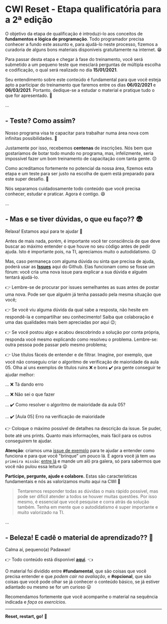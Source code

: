 # CWI Reset - Etapa qualificatória para a 2ª edição

O objetivo da etapa de qualificação é introduzi-lo aos conceitos de **fundamentos e lógica de programação**. Todo programador precisa conhecer a fundo este assunto e, para ajudá-lo neste processo, fizemos a curadoria de alguns bons materiais disponíveis gratuitamente na internet. :grin:

Para passar desta etapa e chegar à fase do treinamento, você será submetido a um pequeno teste que mesclará perguntas de múltipla escolha e codificação, o qual será realizado no dia **15/01/2021**.

Seu entendimento sobre este conteúdo é fundamental para que você esteja apto a participar do treinamento que faremos entre os dias **06/02/2021** e **06/03/2021**. Portanto, dedique-se a estudar o material e pratique tudo o que for apresentado. :muscle:

...

## - Teste? Como assim?

Nosso programa visa te capacitar para trabalhar numa área nova com infinitas possibilidades. :rocket:

Justamente por isso, recebemos **centenas** de inscrições. Nós bem que gostaríamos de botar todo mundo no programa, mas, infelizmente, seria impossível fazer um bom treinamento de capacitação com tanta gente. :pensive:

Como acreditamos fortemente no potencial da nossa área, fizemos esta etapa e um teste para ser justo na escolha de quem está preparado para este super desafio. :muscle:

Nós separamos cuidadosamente todo conteúdo que você precisa conhecer, estudar e praticar. Agora é contigo. :smile:

...

## - Mas e se tiver dúvidas, o que eu faço?? :fearful:

Relaxa! Estamos aqui para te ajudar :punch: 

Antes de mais nada, porém, é importante você ter consciência de que deve buscar ao máximo entender o que houve no seu código antes de pedir ajuda. Isto é importante pois, na TI, apreciamos muito o autodidatismo. :wink:

Mas, caso permaneça com alguma dúvida ou sinta que precisa de ajuda, poderá usar as **[Issues](https://github.com/cwi-reset/edicao-02-qualificatoria/issues)** aqui do Github. Elas funcionam como se fosse um fórum: você cria uma nova issue para explicar a sua dúvida e alguém tentará ajudá-lo.

:point_right: Lembre-se de procurar por issues semelhantes as suas antes de postar uma nova. Pode ser que alguém já tenha passado pela mesma situação que você;

:point_right: Se você viu alguma dúvida da qual sabe a resposta, não hesite em respondê-la e compartilhar seu conhecimento! Saiba que colaboração é uma das qualidades mais bem apreciadas por aqui :wink:;

:point_right: Se você postou algo e acabou descobrindo a solução por conta própria, responda você mesmo explicando como resolveu o problema. Lembre-se: outra pessoa pode passar pelo mesmo problema;

:point_right: Use títulos fáceis de entender e de filtrar. Imagine, por exemplo, que você não conseguiu criar o algoritmo de verificação de maioridade da aula 05. Olha aí uns exemplos de títulos ruins :x: e bons :heavy_check_mark: pra gente conseguir te ajudar melhor:

... :x: Tá dando erro

... :x: Não sei o que fazer

... :heavy_check_mark: Como resolver o algoritmo de maioridade da aula 05?

... :heavy_check_mark: [Aula 05] Erro na verificação de maioridade

:point_right: Coloque o máximo possível de detalhes na descrição da issue. Se puder, bote até uns prints. Quanto mais informações, mais fácil para os outros conseguirem te ajudar.

**Atenção**: criamos uma [issue de exemplo](https://github.com/cwi-reset/edicao-02-qualificatoria/issues/3) para te ajudar a entender como funciona e para que você "brinque" um pouco lá. E agora você já tem `uma primeira missão`: [entre lá](https://github.com/cwi-reset/edicao-02-qualificatoria/issues/3) e mande um alô pra galera, só para sabermos que você não pulou essa leitura :stuck_out_tongue:

**Participe, pergunte, ajude e colabore.** Estas são características fundamentais e nós as valorizamos muito aqui na CWI :metal:

> Tentaremos responder todas as dúvidas o mais rápido possível, mas pode ser difícil atender a todos se houver muitas questões. Por isso mesmo, é essencial que você pesquise e corra atrás da solução também. Tenha em mente que o autodidatismo é super importante e muito valorizado na TI.

...

## - Beleza! E cadê o material de aprendizado?? :thinking:

Calma aí, pequeno(a) Padawan!

:point_right: Todo conteúdo está disponível **[aqui](material.md)**. :point_left:

O material foi dividido entre **#fundamental**, que são coisas que você precisa entender e que _podem cair na avaliação_, e **#opcional**, que são coisas que você pode olhar se já conhecer o conteúdo básico, se já estiver adiantado ou mesmo se for um curioso :stuck_out_tongue: 

Recomendamos fortemente que você acompanhe o material na sequência indicada e _faça os exercícios_.

---

**Reset, restart, go!** :rocket: